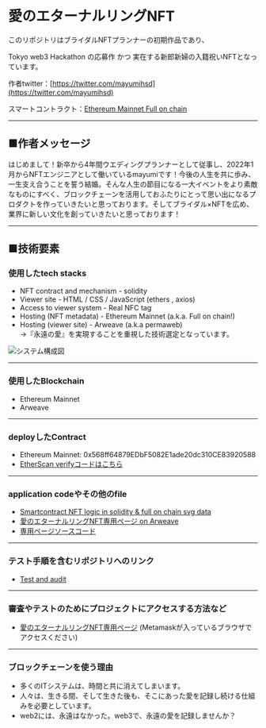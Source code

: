 # 愛のエターナルリングNFT


このリポジトリはブライダルNFTプランナーの初期作品であり、

Tokyo web3 Hackathon の応募作 かつ 実在する新郎新婦の入籍祝いNFTとなっています。

作者twitter：[https://twitter.com/mayumihsd](https://twitter.com/mayumihsd)

スマートコントラクト：[Ethereum Mainnet Full on chain](https://etherscan.io/address/0x568ff64879edbf5082e1ade20dc310ce83920588#code)


---
## ■作者メッセージ
はじめまして！新卒から4年間ウエディングプランナーとして従事し、2022年1月からNFTエンジニアとして働いているmayumiです！今後の人生を共に歩み、一生支え合うことを誓う結婚。そんな人生の節目になる一大イベントをより素敵なものにすべく、ブロックチェーンを活用しておふたりにとって思い出になるプロダクトを作っていきたいと思っております。そしてブライダル×NFTを広め、業界に新しい文化を創っていきたいと思っております！

---

## ■技術要素

### 使用したtech stacks
- NFT contract and mechanism - solidity
- Viewer site - HTML / CSS / JavaScript (ethers , axios)
- Access to viewer system - Real NFC tag
- Hosting (NFT metadata) - Ethereum Mainnet  (a.k.a. Full on chain!)
- Hosting (viewer site)  - Arweave (a.k.a permaweb)  
→『永遠の愛』を実現することを重視した技術選定となっています。

![システム構成図](https://arweave.net/ZmH3qKjv7rOCICjgAyINyJRJJUoST91fE9cb4aWbebE)

---

### 使用したBlockchain
- Ethereum Mainnet
- Arweave

---
### deployしたContract
- Ethereum Mainnet: 0x568ff64879EDbF5082E1ade20dc310CE83920588
- [EtherScan verifyコードはこちら](https://etherscan.io/address/0x568ff64879edbf5082e1ade20dc310ce83920588#code)

---
### application codeやその他のfile
- [Smartcontract NFT logic in solidity & full on chain svg data](https://github.com/mayumi26/WeddingNFT/tree/main/solidity)
- [愛のエターナルリングNFT専用ページ on Arweave](https://arweave.net/OvnGnWrgmpthelJBgjG0k8qpKdmaPgcPivnn4XlRHgA)
- [専用ページソースコード](https://github.com/mayumi26/WeddingNFT/tree/main/weddingsite)

---
### テスト手順を含むリポジトリへのリンク
- [Test and audit](https://github.com/mayumi26/WeddingNFT/tree/main/hackathon/test/test.md)

---
### 審査やテストのためにプロジェクトにアクセスする方法など
- [愛のエターナルリングNFT専用ページ](https://arweave.net/OvnGnWrgmpthelJBgjG0k8qpKdmaPgcPivnn4XlRHgA)
(Metamaskが入っているブラウザでアクセスください)

---
### ブロックチェーンを使う理由
- 多くのITシステムは、時間と共に消えてしまいます。
- 人々は、生きる間、そして生きた後も、そこにあった愛を記録し続ける仕組みを必要としています。
- web2には、永遠はなかった。web3で、永遠の愛を記録しませんか？
